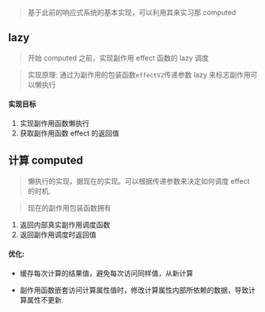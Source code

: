> 基于此前的响应式系统的基本实现，可以利用其来实习那 computed

## lazy

> 开始 computed 之前，实现副作用 effect 函数的 lazy 调度

> 实现原理: 通过为副作用的包装函数`effectV2`传递参数 lazy 来标志副作用可以懒执行

#### 实现目标

1. 实现副作用函数懒执行
2. 获取副作用函数 effect 的返回值

## 计算 computed

> 懒执行的实现，据现在的实现。可以根据传递参数来决定如何调度 effect 的时机.

> 现在的副作用包装函数拥有

1. 返回内部真实副作用调度函数
2. 返回副作用调度时返回值

#### 优化:

- 缓存每次计算的结果值，避免每次访问同样值，从新计算

- 副作用函数嵌套访问计算属性值时，修改计算属性内部所依赖的数据，导致计算属性不更新.
